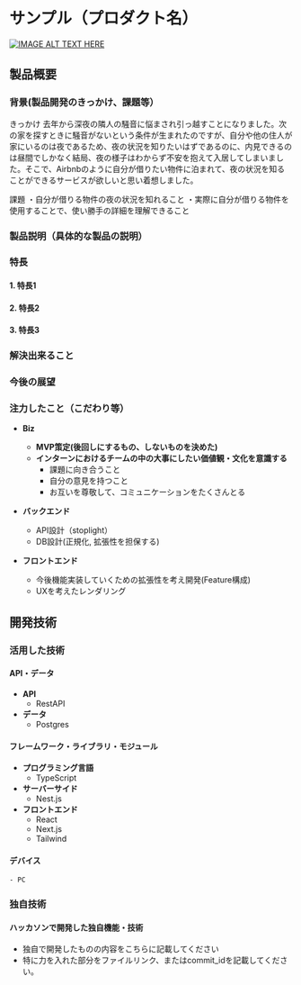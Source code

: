 # サンプル（プロダクト名）

[![IMAGE ALT TEXT HERE](https://jphacks.com/wp-content/uploads/2023/07/JPHACKS2023_ogp.png)](https://www.youtube.com/watch?v=yYRQEdfGjEg)

## 製品概要
### 背景(製品開発のきっかけ、課題等）
きっかけ
去年から深夜の隣人の騒音に悩まされ引っ越すことになりました。次の家を探すときに騒音がないという条件が生まれたのですが、自分や他の住人が家にいるのは夜であるため、夜の状況を知りたいはずであるのに、内見できるのは昼間でしかなく結局、夜の様子はわからず不安を抱えて入居してしまいました。そこで、Airbnbのように自分が借りたい物件に泊まれて、夜の状況を知ることができるサービスが欲しいと思い着想しました。

課題
・自分が借りる物件の夜の状況を知れること
・実際に自分が借りる物件を使用することで、使い勝手の詳細を理解できること

### 製品説明（具体的な製品の説明）
### 特長
#### 1. 特長1
#### 2. 特長2
#### 3. 特長3

### 解決出来ること
### 今後の展望
### 注力したこと（こだわり等）
- **Biz**
    * **MVP策定(後回しにするもの、しないものを決めた)**
    * **インターンにおけるチームの中の大事にしたい価値観・文化を意識する**
        * 課題に向き合うこと
        * 自分の意見を持つこと
        * お互いを尊敬して、コミュニケーションをたくさんとる

- **バックエンド**
    * API設計（stoplight）
    * DB設計(正規化, 拡張性を担保する)
- **フロントエンド**
    * 今後機能実装していくための拡張性を考え開発(Feature構成)
    * UXを考えたレンダリング


## 開発技術

### 活用した技術
#### API・データ
- **API**
    - RestAPI
- **データ**
    - Postgres
#### フレームワーク・ライブラリ・モジュール
- **プログラミング言語**
    - TypeScript
- **サーバーサイド**
    - Nest.js
- **フロントエンド**
    - React
    - Next.js
    - Tailwind
#### デバイス
    - PC
### 独自技術
#### ハッカソンで開発した独自機能・技術
* 独自で開発したものの内容をこちらに記載してください
* 特に力を入れた部分をファイルリンク、またはcommit_idを記載してください。
